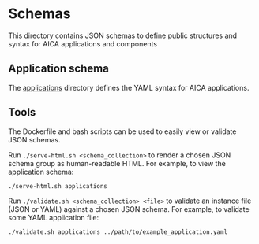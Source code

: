 # Schemas

This directory contains JSON schemas to define public structures and syntax for AICA applications and components

## Application schema

The [applications](./applications) directory defines the YAML syntax for AICA applications.

## Tools

The Dockerfile and bash scripts can be used to easily view or validate JSON schemas.

Run `./serve-html.sh <schema_collection>` to render a chosen JSON schema group as human-readable HTML.
For example, to view the application schema:
```shell
./serve-html.sh applications
```

Run `./validate.sh <schema_collection> <file>` to validate an instance file (JSON or YAML) against a chosen JSON schema.
For example, to validate some YAML application file:
```shell
./validate.sh applications ../path/to/example_application.yaml
```